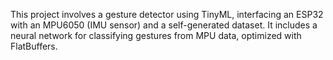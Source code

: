 This project involves a gesture detector using TinyML, interfacing an ESP32 with an MPU6050 (IMU sensor) and a self-generated dataset. It includes a neural network for classifying gestures from MPU data, optimized with FlatBuffers.

